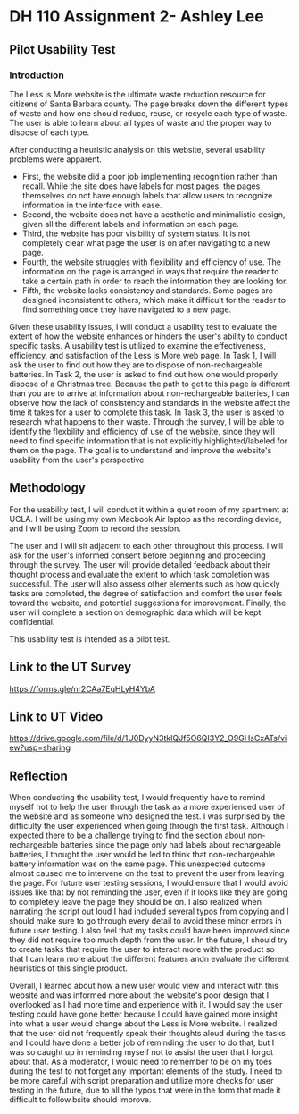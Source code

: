 # DH 110 Assignment 2- Ashley Lee

## Pilot Usability Test

### Introduction

The Less is More website is the ultimate waste reduction resource for citizens of Santa Barbara county. The page breaks down the different types of waste and how one should reduce, reuse, or recycle each type of waste. The user is able to learn about all types of waste and the proper way to dispose of each type.

After conducting a heuristic analysis on this website, several usability problems were apparent. 

- First, the website did a poor job implementing recognition rather than recall. While the site does have labels for most pages, the pages themselves do not have enough labels that allow users to recognize information in the interface with ease.
- Second, the website does not have a aesthetic and minimalistic design, given all the different labels and information on each page.
- Third, the website has poor visibility of system status. It is not completely clear what page the user is on after navigating to a new page.
- Fourth, the website struggles with flexibility and efficiency of use. The information on the page is arranged in ways that require the reader to take a certain path in order to reach the information they are looking for. 
- Fifth, the website lacks consistency and standards. Some pages are designed inconsistent to others, which make it difficult for the reader to find something once they have navigated to a new page.

Given these usability issues, I will conduct a usability test to evaluate the extent of how the website enhances or hinders the user's ability to conduct specific tasks. A usability test is utilized to examine the effectiveness, efficiency, and satisfaction of the Less is More web page. In Task 1, I will ask the user to find out how they are to dispose of non-rechargeable batteries. In Task 2, the user is asked to find out how one would properly dispose of a Christmas tree. Because the path to get to this page is different than you are to arrive at information about non-rechargeable batteries, I can observe how the lack of consistency and standards in the website affect the time it takes for a user to complete this task. In Task 3, the user is asked to research what happens to their waste. Through the survey, I will be able to identify the flexbility and efficiency of use of the website, since they will need to find specific information that is not explicitly highlighted/labeled for them on the page. The goal is to understand and improve the website's usability from the user's perspective.

## Methodology

For the usability test,  I will conduct it within a quiet room of my apartment at UCLA. I will be using my own Macbook Air laptop as the recording device, and I will be using Zoom to record the session. 

The user and I will sit adjacent to each other throughout this process. I will ask for the user's informed consent before beginning and proceeding through the survey. The user will provide detailed feedback about their thought process and evaluate the extent to which task completion was successful. The user will also assess other elements such as how quickly tasks are completed, the degree of satisfaction and comfort the user feels toward the website, and potential suggestions for improvement. Finally, the user will complete a section on demographic data which will be kept confidential. 

This usability test is intended as a pilot test.

## Link to the UT Survey

https://forms.gle/nr2CAa7EqHLyH4YbA

## Link to UT Video

https://drive.google.com/file/d/1U0DyyN3tkIQJf5O6QI3Y2_O9GHsCxATs/view?usp=sharing

## Reflection

When conducting the usability test, I would frequently have to remind myself not to help the user through the task as a more experienced user of the website and as someone who designed the test. I was surprised by the difficulty the user experienced when going through the first task. Although I expected there to be a challenge trying to find the section about non-rechargeable batteries since the page only had labels about rechargeable batteries, I thought the user would be led to think that non-rechargeable battery information was on the same page. This unexpected outcome almost caused me to intervene on the test to prevent the user from leaving the page. For future user testing sessions, I would ensure that I would avoid issues like that by not reminding the user, even if it looks like they are going to completely leave the page they should be on. I also realized when narrating the script out loud I had included several typos from copying and I should make sure to go through every detail to avoid these minor errors in future user testing. I also feel that my tasks could have been improved since they did not require too much depth from the user. In the future, I should try to create tasks that require the user to interact more with the product so that I can learn more about the different features andn evaluate the different heuristics of this single product.


Overall, I learned about how a new user would view and interact with this website and was informed more about the website's poor design that I overlooked as I had more time and experience with it. I would say the user testing could have gone better because I could have gained more insight into what a user would change about the Less is More website. I realized that the user did not frequently speak their thoughts aloud during the tasks and I could have done a better job of reminding the user to do that, but I was so caught up in reminding myself not to assist the user that I forgot about that. As a moderator, I would need to remember to be on my toes during the test to not forget any important elements of the study. I need to be more careful with script preparation and utilize more checks for user testing in the future, due to all the typos that were in the form that made it difficult to follow.bsite should improve. 
